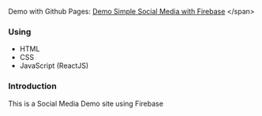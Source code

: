 

<span class="demo">Demo with Github Pages: [Demo Simple Social Media with Firebase]([https://filmstorage.giakhang3005.com](https://fir-social-media-prj.web.app)) </span>


<h3>Using</h3>
<ul>
  <li>HTML</li>
  <li>CSS</li>
  <li>JavaScript (ReactJS)</li>
</ul>

<h3>Introduction</h3>
This is a Social Media Demo site using Firebase
